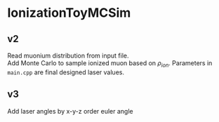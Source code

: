 # IonizationToyMCSim

## v2
Read muonium distribution from input file.  
Add Monte Carlo to sample ionized muon based on $\rho_{ion}$.
Parameters in `main.cpp` are final designed laser values.

## v3
Add laser angles by x-y-z order euler angle